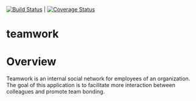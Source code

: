 [![Build Status](https://travis-ci.org/lekanojulowo/teamwork_backend.svg?branch=master)](https://travis-ci.org/lekanojulowo/teamwork_backend) | [![Coverage Status](https://coveralls.io/repos/github/lekanojulowo/teamwork_backend/badge.svg?branch=master)](https://coveralls.io/github/lekanojulowo/teamwork_backend?branch=master)

# teamwork
# Overview
Teamwork is an internal social network for employees of an organization. The goal of this application is to facilitate more interaction between colleagues and promote team bonding.

